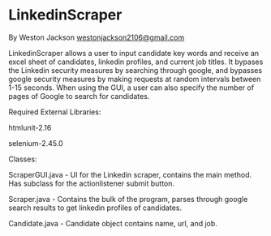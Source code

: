 # LinkedinScraper
By Weston Jackson
westonjackson2106@gmail.com

LinkedinScraper allows a user to input candidate key words and receive an excel sheet of candidates, linkedin profiles, and current job titles. It bypases the Linkedin security measures by searching through google, and bypasses google security measures by making requests at random intervals between 1-15 seconds. When using the GUI, a user can also specify the number of pages of Google to search for candidates.


Required External Libraries:

htmlunit-2.16

selenium-2.45.0

Classes:

ScraperGUI.java - UI for the Linkedin scraper, contains the main method. Has subclass for the actionlistener submit button.

Scraper.java - Contains the bulk of the program, parses through google search results to get linkedin profiles of candidates.

Candidate.java - Candidate object contains name, url, and job.
